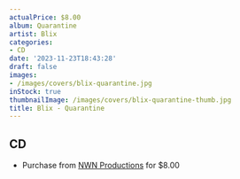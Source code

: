 ```yaml
---
actualPrice: $8.00
album: Quarantine
artist: Blix
categories:
- CD
date: '2023-11-23T18:43:28'
draft: false
images:
- /images/covers/blix-quarantine.jpg
inStock: true
thumbnailImage: /images/covers/blix-quarantine-thumb.jpg
title: Blix - Quarantine
---
```


## CD
* Purchase from [NWN Productions](http://shop.nwnprod.com/index.php?route=product/product&path=93&product_id=30672&sort=pd.name&order=ASC) for $8.00
